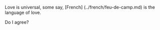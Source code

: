 Love is universal, some say, [French] (../french/feu-de-camp.md) is the language of love. 

Do I agree?